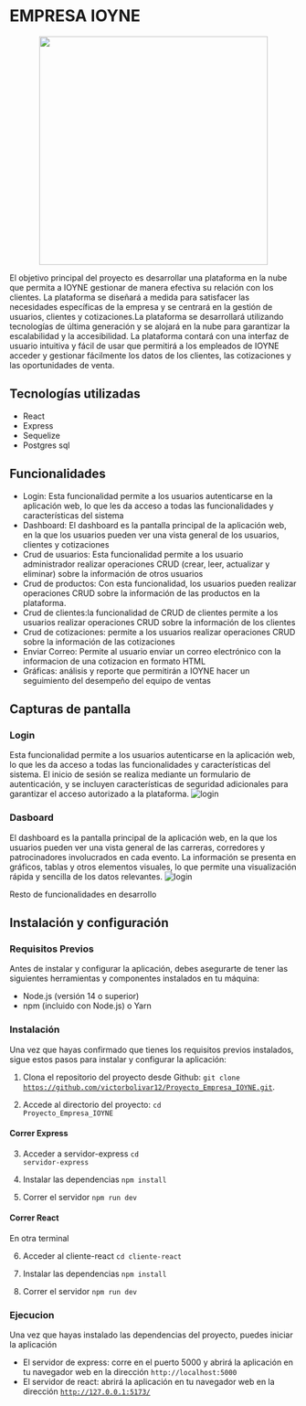 # EMPRESA IOYNE
<p align="center">
  <img src="https://github.com/victorbolivar12/Proyecto_Empresa_IOYNE/blob/main/cliente-react/src/assets/Logoo.png" width="400" height="400">
</p>
El objetivo principal del proyecto es desarrollar una plataforma en la nube que permita a IOYNE gestionar de manera efectiva su relación con los clientes. La plataforma se diseñará a medida para satisfacer las necesidades específicas de la empresa y se centrará en la gestión de usuarios, clientes y cotizaciones.La plataforma se desarrollará utilizando tecnologías de última generación y se alojará en la nube para garantizar la escalabilidad y la accesibilidad. La plataforma contará con una interfaz de usuario intuitiva y fácil de usar que permitirá a los empleados de IOYNE acceder y gestionar fácilmente los datos de los clientes, las cotizaciones y las oportunidades de venta.

## Tecnologías utilizadas
- React
- Express
- Sequelize
- Postgres sql

## Funcionalidades
- Login: Esta funcionalidad permite a los usuarios autenticarse en la aplicación web, lo que les da acceso a todas las funcionalidades y características del sistema
- Dashboard: El dashboard es la pantalla principal de la aplicación web, en la que los usuarios pueden ver una vista general de los usuarios, clientes y cotizaciones
- Crud de usuarios: Esta funcionalidad permite a los usuario administrador realizar operaciones CRUD (crear, leer, actualizar y eliminar) sobre la información de otros usuarios
- Crud de productos: Con esta funcionalidad, los usuarios pueden realizar operaciones CRUD sobre la información de las productos en la plataforma.
- Crud de clientes:la funcionalidad de CRUD de clientes permite a los usuarios realizar operaciones CRUD sobre la información de los clientes
- Crud de cotizaciones: permite a los usuarios realizar operaciones CRUD sobre la información de las cotizaciones
- Enviar Correo: Permite al usuario enviar un correo electrónico con la informacion de una cotizacion en formato HTML
- Gráficas: análisis y reporte que permitirán a IOYNE hacer un seguimiento del desempeño del equipo de ventas

## Capturas de pantalla
### Login
Esta funcionalidad permite a los usuarios autenticarse en la aplicación web, lo que les da acceso a todas las funcionalidades y características del sistema. El inicio de sesión se realiza mediante un formulario de autenticación, y se incluyen características de seguridad adicionales para garantizar el acceso autorizado a la plataforma.
![login](https://github.com/victorbolivar12/Proyecto_Empresa_IOYNE/blob/main/cliente-react/src/assets/Login.png)

### Dasboard
El dashboard es la pantalla principal de la aplicación web, en la que los usuarios pueden ver una vista general de las carreras, corredores y patrocinadores involucrados en cada evento. La información se presenta en gráficos, tablas y otros elementos visuales, lo que permite una visualización rápida y sencilla de los datos relevantes.
![login](https://github.com/victorbolivar12/Proyecto_Empresa_IOYNE/blob/main/cliente-react/src/assets/Dashboard.png)

Resto de funcionalidades en desarrollo

## Instalación y configuración
### Requisitos Previos
Antes de instalar y configurar la aplicación, debes asegurarte de tener las siguientes herramientas y componentes instalados en tu máquina:
- Node.js (versión 14 o superior)
- npm (incluido con Node.js) o Yarn

### Instalación
Una vez que hayas confirmado que tienes los requisitos previos instalados, sigue estos pasos para instalar y configurar la aplicación:

1. Clona el repositorio del proyecto desde Github: 
<code>git clone https://github.com/victorbolivar12/Proyecto_Empresa_IOYNE.git</code>.

2. Accede al directorio del proyecto:
<code>cd Proyecto_Empresa_IOYNE</code>

#### Correr Express

3. Acceder a servidor-express
<code>cd servidor-express</code>

4. Instalar las dependencias
<code>npm install</code>

5. Correr el servidor
<code>npm run dev</code>

#### Correr React
En otra terminal

6. Acceder al cliente-react
<code>cd cliente-react</code>

7. Instalar las dependencias
<code>npm install</code>

8. Correr el servidor
<code>npm run dev</code>

### Ejecucion
Una vez que hayas instalado las dependencias del proyecto, puedes iniciar la aplicación 
- El servidor de express: corre en el puerto 5000 y abrirá la aplicación en tu navegador web en la dirección <code>http://localhost:5000</code>
- El servidor de react: abrirá la aplicación en tu navegador web en la dirección <code>http://127.0.0.1:5173/</code> 
